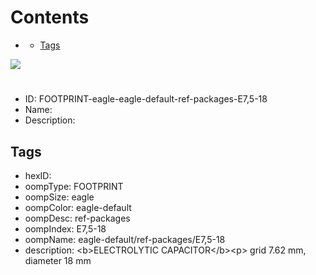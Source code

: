 



Contents
========

* [](#)
	* [Tags](#tags)
  
![][im]
# 

- ID: FOOTPRINT-eagle-eagle-default-ref-packages-E7,5-18
- Name: 
- Description: 

## Tags

- hexID: 
- oompType: FOOTPRINT
- oompSize: eagle
- oompColor: eagle-default
- oompDesc: ref-packages
- oompIndex: E7,5-18
- oompName: eagle-default/ref-packages/E7,5-18
- description: &lt;b&gt;ELECTROLYTIC CAPACITOR&lt;/b&gt;&lt;p&gt;&#xD;
grid 7.62 mm, diameter 18 mm



[im]: image.png
